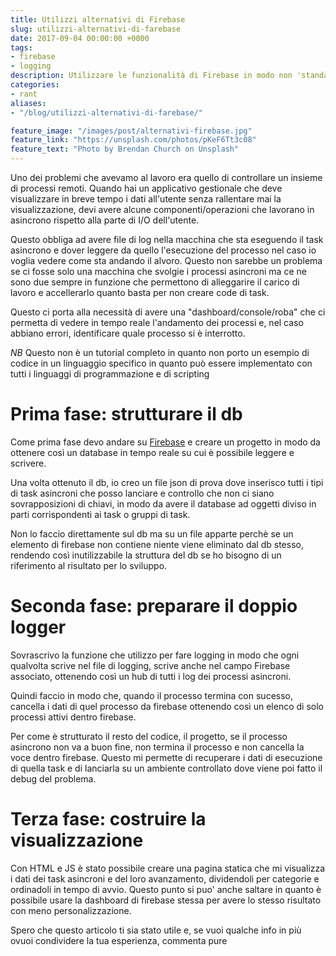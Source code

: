 ```yaml
---
title: Utilizzi alternativi di Firebase
slug: utilizzi-alternativi-di-farebase
date: 2017-09-04 00:00:00 +0000
tags:
- firebase
- logging
description: Utilizzare le funzionalità di Firebase in modo non 'standard'
categories:
- rant
aliases:
- "/blog/utilizzi-alternativi-di-farebase/"

feature_image: "/images/post/alternativi-firebase.jpg"
feature_link: "https://unsplash.com/photos/pKeF6Tt3c08"
feature_text: "Photo by Brendan Church on Unsplash"
---
```

Uno dei problemi che avevamo al lavoro era quello di controllare un insieme di processi remoti. Quando hai un applicativo gestionale che deve visualizzare in breve tempo i dati all'utente senza rallentare mai la visualizzazione, devi avere alcune componenti/operazioni che lavorano in asincrono rispetto alla parte di I/O dell'utente.

Questo obbliga ad avere file di log nella macchina che sta eseguendo il task asincrono e dover leggere da quello l'esecuzione del processo nel caso io voglia vedere come sta andando il alvoro. Questo non sarebbe un problema se ci fosse solo una macchina che svolgie i processi asincroni ma ce ne sono due sempre in funzione che permettono di alleggarire il carico di lavoro e accellerarlo quanto basta per non creare code di task.

Questo ci porta alla necessità di avere una "dashboard/console/roba" che ci permetta di vedere in tempo reale l'andamento dei processi e, nel caso abbiano errori, identificare quale processo si è interrotto.

_NB_ Questo non è un tutorial completo in quanto non porto un esempio di codice in un linguaggio specifico in quanto può essere implementato con tutti i linguaggi di programmazione e di scripting

# Prima fase: strutturare il db

Come prima fase devo andare su [Firebase](https://firebase.google.com/) e creare un progetto in modo da ottenere così un database in tempo reale su cui è possibile leggere e scrivere.

Una volta ottenuto il db, io creo un file json di prova dove inserisco tutti i tipi di task asincroni che posso lanciare e controllo che non ci siano sovrapposizioni di chiavi, in modo da avere il database ad oggetti diviso in parti corrispondenti ai task o gruppi di task.

Non lo faccio direttamente sul db ma su un file apparte perchè se un elemento di firebase non contiene niente viene eliminato dal db stesso, rendendo così inutilizzabile la struttura del db se ho bisogno di un riferimento al risultato per lo sviluppo.

# Seconda fase: preparare il doppio logger

Sovrascrivo la funzione che utilizzo per fare logging in modo che ogni qualvolta scrive nel file di logging, scrive anche nel campo Firebase associato, ottenendo così un hub di tutti i log dei processi asincroni.

Quindi faccio in modo che, quando il processo termina con sucesso, cancella i dati di quel processo da firebase ottenendo così un elenco di solo processi attivi dentro firebase.

Per come è strutturato il resto del codice, il progetto, se il processo asincrono non va a buon fine, non termina il processo e non cancella la voce dentro firebase. Questo mi permette di recuperare i dati di esecuzione di quella task e di lanciarla su un ambiente controllato dove viene poi fatto il debug del problema.

# Terza fase: costruire la visualizzazione

Con HTML e JS è stato possibile creare una pagina statica che mi visualizza i dati dei task asincroni e del loro avanzamento, dividendoli per categorie e ordinadoli in tempo di avvio. Questo punto si puo' anche saltare in quanto è possibile usare la dashboard di firebase stessa per avere lo stesso risultato con meno personalizzazione.


Spero che questo articolo ti sia stato utile e, se vuoi qualche info in più  ovuoi condividere la tua esperienza, commenta pure
